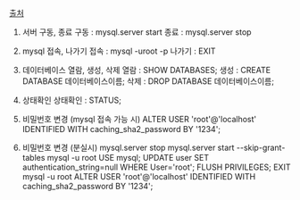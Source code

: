[출처](https://velog.io/@kimtaeeeny/mysql-%EB%AA%85%EB%A0%B9%EC%96%B4-%EB%AA%A8%EC%9D%8C)  
   
1. 서버 구동, 종료
구동 : mysql.server start
종료 : mysql.server stop

2. mysql 접속, 나가기
접속 : mysql -uroot -p
나가기 : EXIT

3. 데이터베이스 열람, 생성, 삭제
열람 : SHOW DATABASES;
생성 : CREATE DATABASE 데이터베이스이름;
삭제 : DROP DATABASE 데이터베이스이름;

4. 상태확인
상태확인 : STATUS;

5. 비밀번호 변경 (mysql 접속 가능 시)
ALTER USER 'root'@'localhost' IDENTIFIED WITH caching_sha2_password BY '1234';

6. 비밀번호 변경 (분실시)
mysql.server stop
mysql.server start --skip-grant-tables
mysql -u root
USE mysql;
UPDATE user SET authentication_string=null WHERE User='root';
FLUSH PRIVILEGES;
EXIT
mysql -u root
ALTER USER 'root'@'localhost' IDENTIFIED WITH caching_sha2_password BY '1234';
